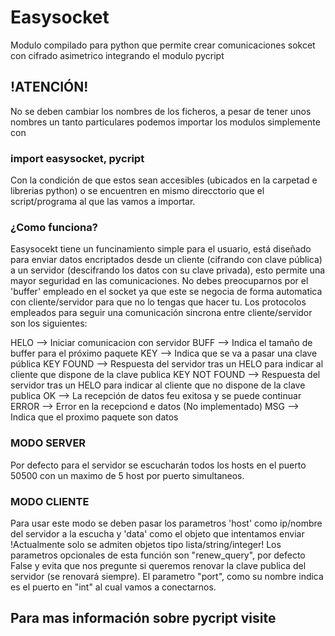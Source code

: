 # Easysocket
Modulo compilado para python que permite crear comunicaciones sokcet con cifrado asimetrico integrando el modulo pycript

## !ATENCIÓN!
No se deben cambiar los nombres de los ficheros, a pesar de tener unos nombres un tanto particulares podemos importar los modulos simplemente con
### import easysocket, pycript
Con la condición de que estos sean accesibles (ubicados en la carpetad e librerias python) o se encuentren en mismo direcctorio que el script/programa al que las vamos a importar.

### ¿Como funciona?
Easysocekt tiene un funcinamiento simple para el usuario, está diseñado para enviar datos encriptados desde un cliente (cifrando con clave pública) a un servidor (descifrando los datos con su clave privada),
esto permite una mayor seguridad en las comunicaciones. No debes preocuparnos por el 'buffer' empleado en el socket ya que este se negocia de forma automatica con cliente/servidor para que no lo tengas que hacer tu.
Los protocolos empleados para seguir una comunicación sincrona entre cliente/servidor son los siguientes:

  HELO --> Iniciar comunicacion con servidor
  BUFF --> Indica el tamaño de buffer para el próximo paquete
  KEY --> Indica que se va a pasar una clave pública
  KEY FOUND --> Respuesta del servidor tras un HELO para indicar al cliente que dispone de la clave publica
  KEY NOT FOUND --> Respuesta del servidor tras un HELO para indicar al cliente que no dispone de la clave publica
  OK --> La recepción de datos feu exitosa y se puede continuar
  ERROR --> Error en la recepciond e datos (No implementado)
  MSG --> Indica que el proximo paquete son datos

### __MODO SERVER__
Por defecto para el servidor se escucharán todos los hosts en el puerto 50500 con un maximo de 5 host por puerto simultaneos.

### __MODO CLIENTE__
Para usar este modo se deben pasar los parametros 'host' como ip/nombre
del servidor a la escucha y 'data' como el objeto que intentamos enviar
!Actualmente solo se admiten objetos tipo lista/string/integer!
Los parametros opcionales de esta función son "renew_query", por defecto False
y evita que nos pregunte si queremos renovar la clave publica del servidor (se renovará siempre).
El parametro "port", como su nombre indica es el puerto en "int" al cual vamos a conectarnos.

## Para mas información sobre pycript visite 
